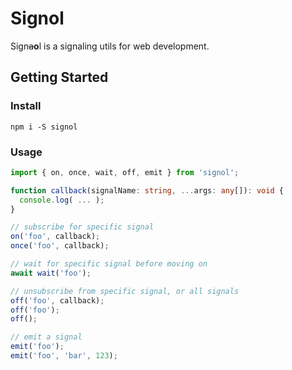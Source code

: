 # Signol

Sign~~a~~**o**l is a signaling utils for web development.

## Getting Started

### Install

```
npm i -S signol
```

### Usage

```typescript
import { on, once, wait, off, emit } from 'signol';

function callback(signalName: string, ...args: any[]): void {
  console.log( ... );
}

// subscribe for specific signal
on('foo', callback);
once('foo', callback);

// wait for specific signal before moving on
await wait('foo');

// unsubscribe from specific signal, or all signals
off('foo', callback);
off('foo');
off();

// emit a signal
emit('foo');
emit('foo', 'bar', 123);
```
